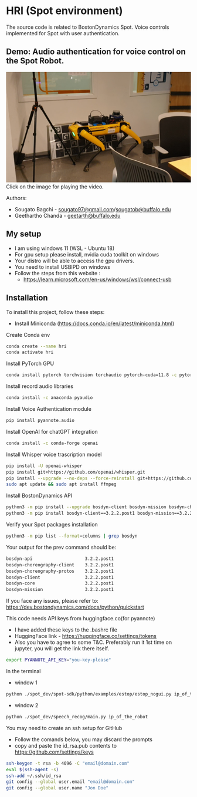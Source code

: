 # HRI (Spot environment)
The source code is related to BostonDynamics Spot. Voice controls implemented for Spot with user authentication.

## Demo: Audio authentication for voice control on the Spot Robot.
[![](https://github.com/sougato97/spot_dev/blob/v3/spot_imgs/spot_thumbnail.png)](https://youtu.be/P4jFGvzPtPE)
Click on the image for playing the video.
<br />

Authors: 
- Sougato Bagchi - sougato97@gmail.com/sougatob@buffalo.edu
- Geethartho Chanda - geetarth@buffalo.edu

## My setup 
- I am using windows 11 (WSL - Ubuntu 18)
- For gpu setup please install, nvidia cuda toolkit on windows 
- Your distro will be able to access the gpu drivers. 
- You need to install USBIPD on windows 
- Follow the steps from this website :
  - https://learn.microsoft.com/en-us/windows/wsl/connect-usb

## Installation
To install this project, follow these steps:
- Install Miniconda (https://docs.conda.io/en/latest/miniconda.html)
  
Create Conda env
```bash
conda create --name hri
conda activate hri
```
Install PyTorch GPU
```bash
conda install pytorch torchvision torchaudio pytorch-cuda=11.8 -c pytorch -c nvidia
```
Install record audio libraries
```bash
conda install -c anaconda pyaudio
```
Install Voice Authentication module
```bash
pip install pyannote.audio
```
Install OpenAI for chatGPT integration 
```bash
conda install -c conda-forge openai
```
Install Whisper voice trascription model 
```bash
pip install -U openai-whisper
pip install git+https://github.com/openai/whisper.git 
pip install --upgrade --no-deps --force-reinstall git+https://github.com/openai/whisper.git
sudo apt update && sudo apt install ffmpeg

```
Install BostonDynamics API
```bash
python3 -m pip install --upgrade bosdyn-client bosdyn-mission bosdyn-choreography-client
python3 -m pip install bosdyn-client==3.2.2.post1 bosdyn-mission==3.2.2.post1 bosdyn-choreography-client==3.2.2.post1
```
Verify your Spot packages installation
```bash
python3 -m pip list --format=columns | grep bosdyn
```
Your output for the prev command should be:
```bash
bosdyn-api                    3.2.2.post1
bosdyn-choreography-client    3.2.2.post1
bosdyn-choreography-protos    3.2.2.post1
bosdyn-client                 3.2.2.post1
bosdyn-core                   3.2.2.post1
bosdyn-mission                3.2.2.post1
```

If you face any issues, please refer to: 
https://dev.bostondynamics.com/docs/python/quickstart

This code needs API keys from huggingface.co(for pyannote)
- I have added these keys to the .bashrc file 
- HuggingFace link - https://huggingface.co/settings/tokens
- Also you have to agree to some T&C. Preferably run it 1st time on jupyter, you will get the link there itself.
```bash
export PYANNOTE_API_KEY="you-key-please"
```

In the terminal 
- window 1 
```bash
python ./spot_dev/spot-sdk/python/examples/estop/estop_nogui.py ip_of_the_robot
```
- window 2
```bash
python ./spot_dev/speech_recog/main.py ip_of_the_robot
```

You may need to create an ssh setup for GitHub
- Follow the comands below, you may discard the prompts 
- copy and paste the id_rsa.pub contents to https://github.com/settings/keys
```bash
ssh-keygen -t rsa -b 4096 -C "email@domain.com"
eval $(ssh-agent -s)
ssh-add ~/.ssh/id_rsa
git config --global user.email "email@domain.com"
git config --global user.name "Jon Doe"
```
